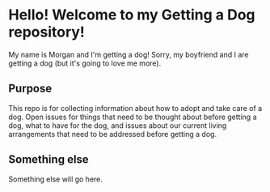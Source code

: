 # Hello! Welcome to my Getting a Dog repository!
My name is Morgan and I'm getting a dog! Sorry, my boyfriend and I are getting a dog (but it's going to love me more).

## Purpose
This repo is for collecting information about how to adopt and take care of a dog. Open issues for things that need to be thought about before getting a dog, what to have for the dog, and issues about our current living arrangements that need to be addressed before getting a dog.

## Something else
Something else will go here.
